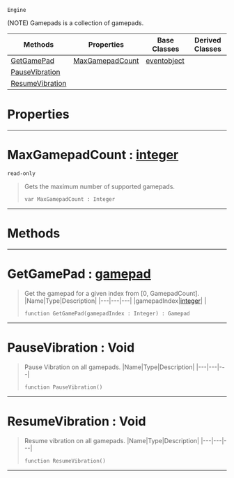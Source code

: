  `Engine`

(NOTE) Gamepads is a collection of gamepads.

|Methods|Properties|Base Classes|Derived Classes|
|---|---|---|---|
|[ GetGamePad](https://github.com/zeroengineteam/ZeroDocs/code_reference/class_reference/gamepads.markdown#getgamepad-zero-engine-d)|[ MaxGamepadCount](https://github.com/zeroengineteam/ZeroDocs/code_reference/class_reference/gamepads.markdown#maxgamepadcount-zero-eng)|[eventobject](https://github.com/zeroengineteam/ZeroDocs/code_reference/class_reference/eventobject.markdown)| |
|[ PauseVibration](https://github.com/zeroengineteam/ZeroDocs/code_reference/class_reference/gamepads.markdown#pausevibration-void)| | | |
|[ ResumeVibration](https://github.com/zeroengineteam/ZeroDocs/code_reference/class_reference/gamepads.markdown#resumevibration-void)| | | |


 #  Properties


---  
 #  MaxGamepadCount : [integer](https://github.com/zeroengineteam/ZeroDocs/code_reference/zilch_base_types/integer.markdown)

 `read-only`

> Gets the maximum number of supported gamepads.
> ``` lang=cpp, name=Zilch
> var MaxGamepadCount : Integer


---  
 #  Methods


---  
 #  GetGamePad : [gamepad](https://github.com/zeroengineteam/ZeroDocs/code_reference/class_reference/gamepad.markdown)

> Get the gamepad for a given index from [0, GamepadCount].
> |Name|Type|Description|
> |---|---|---|
> |gamepadIndex|[integer](https://github.com/zeroengineteam/ZeroDocs/code_reference/zilch_base_types/integer.markdown)| |
> ``` lang=cpp, name=Zilch
> function GetGamePad(gamepadIndex : Integer) : Gamepad
> ``` 


---  
 #  PauseVibration : Void

> Pause Vibration on all gamepads.
> |Name|Type|Description|
> |---|---|---|
> ``` lang=cpp, name=Zilch
> function PauseVibration()
> ``` 


---  
 #  ResumeVibration : Void

> Resume vibration on all gamepads.
> |Name|Type|Description|
> |---|---|---|
> ``` lang=cpp, name=Zilch
> function ResumeVibration()
> ``` 


---  
 

 